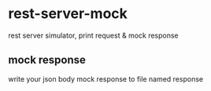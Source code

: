 # rest-server-mock
rest server simulator, print request &amp; mock response

## mock response
write your json body mock response to file named response